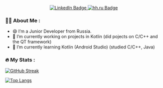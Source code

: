 

<div id="header" align="center">
<!--   <img src="https://media0.giphy.com/media/MT5UUV1d4CXE2A37Dg/giphy.gif?cid=ecf05e473qpdsvdvx4kcr4l3eatwy1u6unli2rm9i1qepdvi&ep=v1_gifs_search&rid=giphy.gif&ct=g" width="200"/> -->
  
  <div id="badges">
    <a href="http://www.linkedin.com/in/artemiy-bokov-4a5753249">
      <img src="https://img.shields.io/badge/LinkedIn-blue?style=for-the-badge&logo=linkedin&logoColor=white" alt="LinkedIn Badge"/>
    </a>
    <a href="https://novosibirsk.hh.ru/applicant/resumes/view?resume=49d03ab6ff07f952890039ed1f79705a38576e">
      <img src="https://img.shields.io/badge/hh.ru-red" alt="hh.ru Badge"/>
    </a>
  </div>
  <img src="https://komarev.com/ghpvc/?username=Lorderi&style=flat-square&color=blue" alt=""/>
  
</div>

### :man_technologist: About Me :
- 😄 I’m a Junior Developer from Russia.
- 🔭 I’m currently working on projects in Kotlin (did pojects on C/C++ and the QT framework)
- 🌱 I’m currently learning Kotlin (Android Studio) (studied C/C++, Java)
<!--
### :hammer_and_wrench: Languages and Tools :
<div>
  <img src="https://raw.githubusercontent.com/devicons/devicon/1119b9f84c0290e0f0b38982099a2bd027a48bf1/icons/gitlab/gitlab-original.svg" title="Gitlab" **alt="Gitlab" width="40" height="40"/>
  <img src="https://raw.githubusercontent.com/devicons/devicon/1119b9f84c0290e0f0b38982099a2bd027a48bf1/icons/grafana/grafana-original.svg" title="Grafana" **alt="Grafana" width="40" height="40"/>
  <img src="https://raw.githubusercontent.com/devicons/devicon/1119b9f84c0290e0f0b38982099a2bd027a48bf1/icons/qt/qt-original.svg" title="Qt" **alt="Qt" width="40" height="40"/>
  <img src="https://raw.githubusercontent.com/devicons/devicon/1119b9f84c0290e0f0b38982099a2bd027a48bf1/icons/docker/docker-original.svg" title="Docker" **alt="Docker" width="40" height="40"/>
  <img src="https://raw.githubusercontent.com/devicons/devicon/1119b9f84c0290e0f0b38982099a2bd027a48bf1/icons/bash/bash-original.svg" title="Bash" **alt="Bash" width="40" height="40"/>
  <img src="https://raw.githubusercontent.com/devicons/devicon/1119b9f84c0290e0f0b38982099a2bd027a48bf1/icons/c/c-line.svg" title="C" **alt="C" width="40" height="40"/>
  <img src="https://raw.githubusercontent.com/devicons/devicon/1119b9f84c0290e0f0b38982099a2bd027a48bf1/icons/cplusplus/cplusplus-original.svg" title="Cpp" **alt="Cpp" width="40" height="40"/>
  <img src="https://github.com/devicons/devicon/blob/master/icons/git/git-original-wordmark.svg" title="Git" **alt="Git" width="40" height="40"/>
</div>
-->
### :fire: My Stats :
[![GitHub Streak](https://github-readme-streak-stats.herokuapp.com?user=Lorderi)](https://git.io/streak-stats)

[![Top Langs](https://github-readme-stats.vercel.app/api/top-langs/?username=Lorderi&layout=compact&theme=vision-friendly-dark)](https://github.com/anuraghazra/github-readme-stats)



<!--
### Hi there 👋

**Lorderi/Lorderi** is a ✨ _special_ ✨ repository because its `README.md` (this file) appears on your GitHub profile.

Here are some ideas to get you started:

- 🔭 I’m currently working on ...
- 🌱 I’m currently learning ...
- 👯 I’m looking to collaborate on ...
- 🤔 I’m looking for help with ...
- 💬 Ask me about ...
- 📫 How to reach me: ...
- 😄 Pronouns: ...
- ⚡ Fun fact: ...
-->
